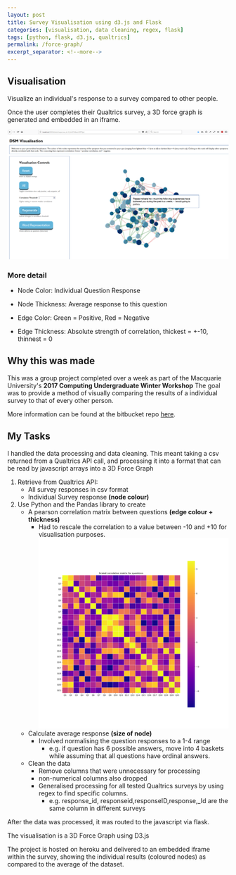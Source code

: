 ```yaml
---
layout: post
title: Survey Visualisation using d3.js and Flask
categories: [visualisation, data cleaning, regex, flask]
tags: [python, flask, d3.js, qualtrics]
permalink: /force-graph/
excerpt_separator: <!--more-->
---
```

## Visualisation
Visualize an individual's response to a survey compared to other people.

Once the user completes their Qualtrics survey, a 3D force graph is generated and embedded in an iframe.

![visualisation demo](/images/d3-vis/d3-screen.png)

[^Fig. 1:]: Visualisation demo run locally with cursor hovering over a node
[^Node:]: Question
[^Edges:]: Correlation between questions.
<!--more-->

### More detail
- Node Color: Individual Question Response
- Node Thickness: Average response to this question

- Edge Color: Green = Positive, Red = Negative
- Edge Thickness: Absolute strength of correlation, thickest = +-10, thinnest = 0


## Why this was made
This was a group project completed over a week as part of the Macquarie University's **2017 Computing Undergraduate Winter Workshop**
The goal was to provide a method of visually comparing the results of a individual survey to that of every other person.

More information can be found at the bitbucket repo [here](https://bitbucket.org/altmattr/personalised-correlation/src/master/).


## My Tasks
I handled the data processing and data cleaning. 
This meant taking a csv returned from a Qualtrics API call, and processing it into a format that can be read by javascript arrays into a 3D Force Graph

1. Retrieve from Qualtrics API:
   - All survey responses in csv format
   - Individual Survey response **(node colour)**
2. Use Python and the Pandas library to create 
   - A pearson correlation matrix between questions **(edge colour + thickness)**
     - Had to rescale the correlation to a value between -10 and +10 for visualisation purposes.
		![Correlation matrix heatmap](/images/d3-vis/svm_conf.png)
		[^Fig. 2:]: Example pearson correlation heatmap for all demo questions. 
	 
   - Calculate average response **(size of node)**
     - Involved normalising the question responses to a 1-4 range
       - e.g. if question has 6 possible answers, move into 4 baskets while assuming that all questions have ordinal answers.
   - Clean the data
     - Remove columns that were unnecessary for processing
     - non-numerical columns also dropped  
     - Generalised processing for all tested Qualtrics surveys by using regex to find specific columns. 
		- e.g. response_id, responseid,responseID,response,_Id are the same column in different surveys

After the data was processed, it was routed to the javascript via flask.

The visualisation is a 3D Force Graph using D3.js

The project is hosted on heroku and delivered to an embedded iframe within the survey, showing the individual results (coloured nodes) as compared to the average of the dataset.

